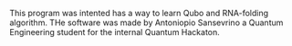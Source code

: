 This program was intented has a way to learn Qubo and RNA-folding algorithm.
THe software was made by Antoniopio Sansevrino a Quantum Engineering student for the internal Quantum Hackaton.
